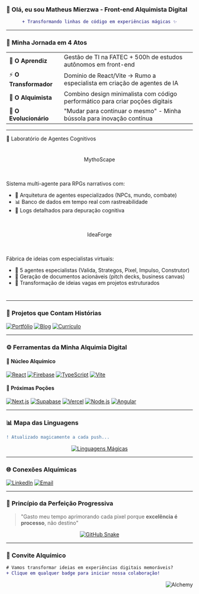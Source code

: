 ### 🌌 Olá, eu sou Matheus Mierzwa - Front-end Alquimista Digital 

<div align="center">
  
```diff
+ Transformando linhas de código em experiências mágicas ✨
```
</div>

---

### 🚀 **Minha Jornada em 4 Atos** 

|   |   |
|---|---|
| 🔮 **O Aprendiz** | Gestão de TI na FATEC + 500h de estudos autônomos em front-end |
| ⚡ **O Transformador** | Domínio de React/Vite -> Rumo a especialista em criação de agentes de IA |
| 🧪 **O Alquimista** | Combino design minimalista com código performático para criar poções digitais |
| 🌊 **O Evolucionário** | "Mudar para continuar o mesmo" - Minha bússola para inovação contínua |

---

🧠 Laboratório de Agentes Cognitivos
<div align="center" style="display: grid; grid-template-columns: repeat(auto-fit, minmax(300px, 1fr)); gap: 20px; margin: 25px 0">

MythoScape
<div align="left"> <p>Sistema multi-agente para RPGs narrativos com:</p> <ul> <li>🔄 Arquitetura de agentes especializados (NPCs, mundo, combate)</li> <li>📊 Banco de dados em tempo real com rastreabilidade</li> <li>📝 Logs detalhados para depuração cognitiva</li> </ul> </div>

IdeaForge
<div align="left"> <p>Fábrica de ideias com especialistas virtuais:</p> <ul> <li>👥 5 agentes especialistas (Valida, Strategos, Pixel, Impulso, Construtor)</li> <li>📄 Geração de documentos acionáveis (pitch decks, business canvas)</li> <li>🎯 Transformação de ideias vagas em projetos estruturados</li> </ul> </div></div>

---

### 💼 **Projetos que Contam Histórias**
[![Portfólio](https://custom-icon-badges.demolab.com/badge/✨_Portfólio_Imersivo-000?logo=eye&logoColor=white&style=for-the-badge)](https://matheus-mierzwa.web.app/portfolio)
[![Blog](https://custom-icon-badges.demolab.com/badge/📚_Blog_Conceitual-000?logo=book&logoColor=white&style=for-the-badge)](https://matheus-mierzwa.web.app/blog)
[![Currículo](https://custom-icon-badges.demolab.com/badge/📜_CV_Dinâmico-000?logo=file-pdf&logoColor=white&style=for-the-badge)](https://matheus-mierzwa.web.app/resume)

---

### ⚙️ **Ferramentas da Minha Alquimia Digital**
#### 🧪 Núcleo Alquímico
  [![React](https://img.shields.io/badge/React-18.x-61DAFB.svg?logo=react)](https://reactjs.org/)
  [![Firebase](https://img.shields.io/badge/Firebase-9.x-FFCA28.svg?logo=firebase)](https://firebase.google.com/)
  [![TypeScript](https://img.shields.io/badge/TypeScript-5.x-3178C6.svg?logo=typescript)](https://www.typescriptlang.org/)
  [![Vite](https://img.shields.io/badge/Vite-4.x-646CFF.svg?logo=vite)](https://vitejs.dev/)

#### 🔮 Próximas Poções
  [![Next.js](https://img.shields.io/badge/Next.js-14.x-000.svg?logo=nextdotjs)](https://nextjs.org/)
  [![Supabase](https://img.shields.io/badge/Supabase-3.x-3ECF8E.svg?logo=supabase)](https://supabase.io/)
  [![Vercel](https://img.shields.io/badge/Vercel-000.svg?logo=vercel)](https://vercel.com/)
  [![Node.js](https://img.shields.io/badge/Node.js-20.x-339933.svg?logo=nodedotjs)](https://nodejs.org/)
  [![Angular](https://img.shields.io/badge/Angular-16.x-DD0031.svg?logo=angular)](https://angular.io/)

---

### 📊 **Mapa das Linguagens**
```diff
! Atualizado magicamente a cada push...
```

<div align="center">
  
[![Linguagens Mágicas](https://github-readme-stats.vercel.app/api/top-langs/?username=MierzwaMatheus&layout=donut-vertical&theme=nightowl&hide_border=true&bg_color=00000000&title_color=58a6ff&text_color=8b949e&icon_color=58a6ff)](https://github.com/MierzwaMatheus)
</div>

---

### 🌐 **Conexões Alquímicas**
[![LinkedIn](https://custom-icon-badges.demolab.com/badge/LinkedIn-Profissionalizar/0A66C2?logo=linkedin&logoColor=white&style=social)](https://br.linkedin.com/in/matheus-mierzwa-91b80b117)
[![Email](https://custom-icon-badges.demolab.com/badge/Email-Colaboração/EA4335?logo=mail&logoColor=white&style=social)](mailto:mierzwa.oliveira@gmail.com)

---

### 🧩 **Princípio da Perfeição Progressiva**
> "Gasto meu tempo aprimorando cada pixel porque **excelência é processo**, não destino"

<div align="center">
  
[![GitHub Snake](https://raw.githubusercontent.com/MierzwaMatheus/MierzwaMatheus/output/github-contribution-grid-snake-dark.svg#gh-dark-mode-only)](https://github.com/MierzwaMatheus)
</div>

---

### 💫 **Convite Alquímico**
```diff
# Vamos transformar ideias em experiências digitais memoráveis?
+ Clique em qualquer badge para iniciar nossa colaboração!
```

<div align="right">
  
![Alchemy](https://img.shields.io/badge/✨_Design--Thinking-FF6F00?logo=sparkles&logoColor=white&style=for-the-badge)
</div>
